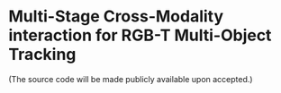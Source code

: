 # Multi-Stage Cross-Modality interaction for RGB-T Multi-Object Tracking  
(The source code will be made publicly available upon accepted.)
